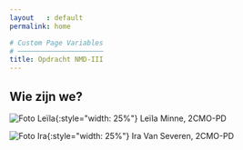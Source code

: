 ```yaml
---
layout   : default
permalink: home

# Custom Page Variables
# ─────────────────────
title: Opdracht NMD-III
---
```


Wie zijn we?
------------

![Foto Leïla](leïla.png){:style="width: 25%"}
Leïla Minne, 2CMO-PD

![Foto Ira](ira.png){:style="width: 25%"}
Ira Van Severen, 2CMO-PD

